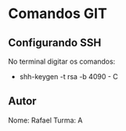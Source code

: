 # Comandos GIT

## Configurando SSH

No terminal digitar os comandos:

- shh-keygen -t rsa -b 4090 - C

## Autor

Nome: Rafael
Turma: A